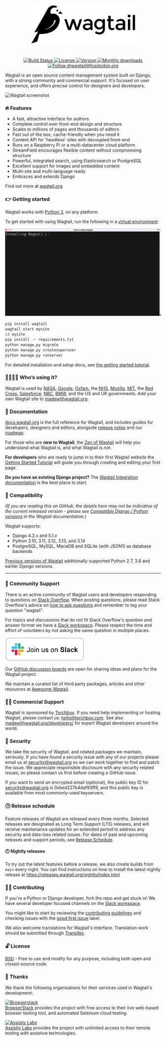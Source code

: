 <h1 align="center">
    <picture>
        <source media="(prefers-color-scheme: light)" srcset=".github/wagtail.svg">
        <source media="(prefers-color-scheme: dark)" srcset=".github/wagtail-inverse.svg">
        <img width="343" src=".github/wagtail.svg" alt="Wagtail">
    </picture>
</h1>
<p align="center">
    <br>
    <a href="https://github.com/wagtail/wagtail/actions">
        <img src="https://github.com/wagtail/wagtail/workflows/Wagtail%20CI/badge.svg" alt="Build Status" />
    </a>
    <a href="https://opensource.org/licenses/BSD-3-Clause">
        <img src="https://img.shields.io/badge/license-BSD-blue.svg" alt="License" />
    </a>
    <a href="https://pypi.python.org/pypi/wagtail/">
        <img src="https://img.shields.io/pypi/v/wagtail.svg" alt="Version" />
    </a>
    <a href="https://pypi.python.org/pypi/wagtail/">
        <img src="https://img.shields.io/pypi/dm/wagtail?logo=Downloads" alt="Monthly downloads" />
    </a>
    <a href="https://fosstodon.org/@wagtail">
        <img src="https://img.shields.io/mastodon/follow/109308882653647818?domain=https%3A%2F%2Ffosstodon.org&style=social" alt="Follow @wagtail@fosstodon.org">
    </a>
</p>

Wagtail is an open source content management system built on Django, with a strong community and commercial support. It's focused on user experience, and offers precise control for designers and developers.

![Wagtail screenshot](https://cdn.jsdelivr.net/gh/wagtail/wagtail@main/.github/wagtail-screenshot-with-browser.png)

### 🔥 Features

-   A fast, attractive interface for authors
-   Complete control over front-end design and structure
-   Scales to millions of pages and thousands of editors
-   Fast out of the box, cache-friendly when you need it
-   Content API for 'headless' sites with decoupled front-end
-   Runs on a Raspberry Pi or a multi-datacenter cloud platform
-   StreamField encourages flexible content without compromising structure
-   Powerful, integrated search, using Elasticsearch or PostgreSQL
-   Excellent support for images and embedded content
-   Multi-site and multi-language ready
-   Embraces and extends Django

Find out more at [wagtail.org](https://wagtail.org/).

### 👉 Getting started

Wagtail works with [Python 3](https://www.python.org/downloads/), on any platform.

To get started with using Wagtail, run the following in a [virtual environment](https://docs.python.org/3/tutorial/venv.html):

![Installing Wagtail](.github/install-animation.gif)

```sh
pip install wagtail
wagtail start mysite
cd mysite
pip install -r requirements.txt
python manage.py migrate
python manage.py createsuperuser
python manage.py runserver
```

For detailed installation and setup docs, see [the getting started tutorial](https://docs.wagtail.org/en/stable/getting_started/tutorial.html).

### 👨‍👩‍👧‍👦 Who’s using it?

Wagtail is used by [NASA](https://www.nasa.gov/), [Google](https://www.google.com/), [Oxfam](https://www.oxfam.org/en), the [NHS](https://www.nhs.uk/), [Mozilla](https://www.mozilla.org/en-US/), [MIT](https://www.mit.edu/), the [Red Cross](https://www.icrc.org/en), [Salesforce](https://www.salesforce.com/), [NBC](https://www.nbc.com/), [BMW](https://www.bmw.com/en/index.html), and the US and UK governments. Add your own Wagtail site to [madewithwagtail.org](https://madewithwagtail.org).

### 📖 Documentation

[docs.wagtail.org](https://docs.wagtail.org/) is the full reference for Wagtail, and includes guides for developers, designers and editors, alongside [release notes](https://docs.wagtail.org/en/stable/releases/) and our [roadmap](https://wagtail.org/roadmap/).

For those who are **new to Wagtail**, the [Zen of Wagtail](https://docs.wagtail.org/en/stable/getting_started/the_zen_of_wagtail.html) will help you understand what Wagtail is, and what Wagtail is _not_.

**For developers** who are ready to jump in to their first Wagtail website the [Getting Started Tutorial](https://docs.wagtail.org/en/stable/getting_started/tutorial.html) will guide you through creating and editing your first page.

**Do you have an existing Django project?** The [Wagtail Integration documentation](https://docs.wagtail.org/en/stable/getting_started/integrating_into_django.html) is the best place to start.

### 📌 Compatibility

_(If you are reading this on GitHub, the details here may not be indicative of the current released version - please see [Compatible Django / Python versions](https://docs.wagtail.org/en/stable/releases/upgrading.html#compatible-django-python-versions) in the Wagtail documentation.)_

Wagtail supports:

-   Django 4.2.x and 5.1.x
-   Python 3.10, 3.11, 3.12, 3.13, and 3.14
-   PostgreSQL, MySQL, MariaDB and SQLite (with JSON1) as database backends

[Previous versions of Wagtail](https://docs.wagtail.org/en/stable/releases/upgrading.html#compatible-django-python-versions) additionally supported Python 2.7, 3.8 and earlier Django versions.

---

### 📢 Community Support

There is an active community of Wagtail users and developers responding to questions on [Stack Overflow](https://stackoverflow.com/questions/tagged/wagtail). When posting questions, please read Stack Overflow's advice on [how to ask questions](https://stackoverflow.com/help/how-to-ask) and remember to tag your question "wagtail".

For topics and discussions that do not fit Stack Overflow's question and answer format we have a [Slack workspace](https://github.com/wagtail/wagtail/wiki/Slack). Please respect the time and effort of volunteers by not asking the same question in multiple places.

[![Join slack community](.github/join-slack-community.png)](https://github.com/wagtail/wagtail/wiki/Slack)

Our [GitHub discussion boards](https://github.com/wagtail/wagtail/discussions) are open for sharing ideas and plans for the Wagtail project.

We maintain a curated list of third party packages, articles and other resources at [Awesome Wagtail](https://github.com/springload/awesome-wagtail).

### 🧑‍💼 Commercial Support

Wagtail is sponsored by [Torchbox](https://torchbox.com/). If you need help implementing or hosting Wagtail, please contact us: hello@torchbox.com. See also [madewithwagtail.org/developers/](https://madewithwagtail.org/developers/) for expert Wagtail developers around the world.

### 🔐 Security

We take the security of Wagtail, and related packages we maintain, seriously. If you have found a security issue with any of our projects please email us at [security@wagtail.org](mailto:security@wagtail.org) so we can work together to find and patch the issue. We appreciate responsible disclosure with any security related issues, so please contact us first before creating a GitHub issue.

If you want to send an encrypted email (optional), the public key ID for security@wagtail.org is 0xbed227b4daf93ff9, and this public key is available from most commonly-used keyservers.

### 🕒 Release schedule

Feature releases of Wagtail are released every three months. Selected releases are designated as Long Term Support (LTS) releases, and will receive maintenance updates for an extended period to address any security and data-loss related issues. For dates of past and upcoming releases and support periods, see [Release Schedule](https://github.com/wagtail/wagtail/wiki/Release-schedule).

#### 🕛 Nightly releases

To try out the latest features before a release, we also create builds from `main` every night. You can find instructions on how to install the latest nightly release at https://releases.wagtail.org/nightly/index.html

### 🙋🏽 Contributing

If you're a Python or Django developer, fork the repo and get stuck in! We have several developer focused channels on the [Slack workspace](https://github.com/wagtail/wagtail/wiki/Slack).

You might like to start by reviewing the [contributing guidelines](https://docs.wagtail.org/en/latest/contributing/index.html) and checking issues with the [good first issue](https://github.com/wagtail/wagtail/labels/good%20first%20issue) label.

We also welcome translations for Wagtail's interface. Translation work should be submitted through [Transifex](https://explore.transifex.com/torchbox/wagtail/).

### 🔓 License

[BSD](https://github.com/wagtail/wagtail/blob/main/LICENSE) - Free to use and modify for any purpose, including both open and closed-source code.

### 👏 Thanks

We thank the following organisations for their services used in Wagtail's development:

[![Browserstack](https://cdn.jsdelivr.net/gh/wagtail/wagtail@main/.github/browserstack-logo.svg)](https://www.browserstack.com/)<br>
[BrowserStack](https://www.browserstack.com/) provides the project with free access to their live web-based browser testing tool, and automated Selenium cloud testing.

[![Assistiv Labs](https://cdn.jsdelivr.net/gh/wagtail/wagtail@main/.github/assistivlabs-logo.png)](https://assistivlabs.com/)<br>
[Assistiv Labs](https://assistivlabs.com/) provides the project with unlimited access to their remote testing with assistive technologies.

